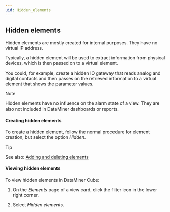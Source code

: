 ```yaml
---
uid: Hidden_elements
---
```


## Hidden elements

Hidden elements are mostly created for internal purposes. They have no virtual IP address.

Typically, a hidden element will be used to extract information from physical devices, which is then passed on to a virtual element.

You could, for example, create a hidden IO gateway that reads analog and digital contacts and then passes on the retrieved information to a virtual element that shows the parameter values.

> [!NOTE]
> Hidden elements have no influence on the alarm state of a view. They are also not included in DataMiner dashboards or reports.

#### Creating hidden elements

To create a hidden element, follow the normal procedure for element creation, but select the option *Hidden*.

> [!TIP]
> See also:
> [Adding and deleting elements](Adding_and_deleting_elements.md)

#### Viewing hidden elements

To view hidden elements in DataMiner Cube:

1. On the *Elements* page of a view card, click the filter icon in the lower right corner.

2. Select *Hidden elements*.
